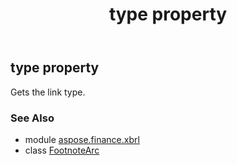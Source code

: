 ﻿---
title: type property
second_title: Aspose.Finance for Python via .NET API References
description: 
type: docs
weight: 130
url: /python-net/aspose.finance.xbrl/footnotearc/type/
is_root: false
---

## type property


Gets the link type.

### See Also
* module [aspose.finance.xbrl](../../)
* class [FootnoteArc](/finance/python-net/aspose.finance.xbrl/footnotearc)
